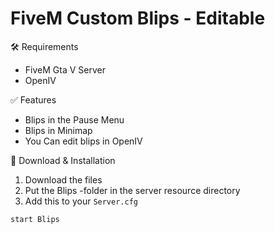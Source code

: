 # FiveM Custom Blips - Editable

🛠 Requirements
- FiveM Gta V Server
- OpenIV

✅ Features
- Blips in the Pause Menu
- Blips in Minimap
- You Can edit blips in OpenIV

🔧 Download & Installation
1. Download the files
2. Put the Blips -folder in the server resource directory
3. Add this to your ```Server.cfg```
````
start Blips
````
